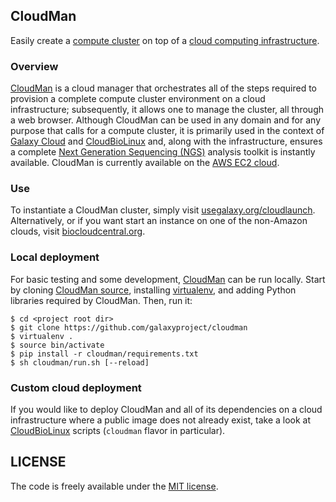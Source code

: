 ## CloudMan

Easily create a [compute cluster][9] on top of a [cloud computing
infrastructure][11].

### Overview

[CloudMan][1] is a cloud manager that orchestrates all of the steps required to
provision a complete compute cluster environment on a cloud infrastructure;
subsequently, it allows one to manage the cluster, all through a web browser.
Although CloudMan can be used in any domain and for any purpose that calls for
a compute cluster, it is primarily used in the context of [Galaxy Cloud][4] and
[CloudBioLinux][5] and, along with the infrastructure, ensures a complete [Next
Generation Sequencing (NGS)][10] analysis toolkit is instantly available.
CloudMan is currently available on the [AWS EC2 cloud][6].

### Use

To instantiate a CloudMan cluster, simply visit [usegalaxy.org/cloudlaunch][7].
Alternatively, or if you want start an instance on one of the non-Amazon
clouds, visit [biocloudcentral.org][12].

### Local deployment
For basic testing and some development, [CloudMan][1] can be run locally.
Start by cloning [CloudMan source][3], installing [virtualenv][2], and adding
Python libraries required by CloudMan. Then, run it:

    $ cd <project root dir>
    $ git clone https://github.com/galaxyproject/cloudman
    $ virtualenv .
    $ source bin/activate
    $ pip install -r cloudman/requirements.txt
    $ sh cloudman/run.sh [--reload]

### Custom cloud deployment
If you would like to deploy CloudMan and all of its dependencies on a cloud
infrastructure where a public image does not already exist, take a look at
[CloudBioLinux][8] scripts (`cloudman` flavor in particular).

[1]: https://wiki.galaxyproject.org/CloudMan
[2]: https://github.com/pypa/virtualenv
[3]: https://github.com/galaxyproject/cloudman
[4]: http://www.nature.com/nbt/journal/v29/n11/full/nbt.2028.html
[5]: http://cloudbiolinux.org/
[6]: http://aws.amazon.com/ec2/
[7]: http://usegalaxy.org/cloudlaunch/
[8]: https://github.com/chapmanb/cloudbiolinux/tree/master/contrib/flavor/cloudman
[9]: http://en.wikipedia.org/wiki/Computer_cluster
[10]: http://en.wikipedia.org/wiki/DNA_sequencing
[11]: http://en.wikipedia.org/wiki/Cloud_computing
[12]: https://biocloudcentral.org/

## LICENSE

The code is freely available under the [MIT license][l1].

[l1]: http://www.opensource.org/licenses/mit-license.html

